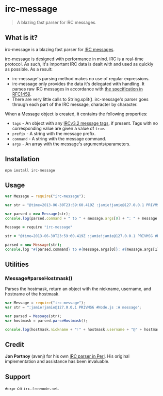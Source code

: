 # irc-message
> A blazing fast parser for IRC messages.

## What is it?

irc-message is a blazing fast parser for [IRC messages](http://tools.ietf.org/html/rfc2812#section-2.3.1). 

irc-message is designed with performance in mind. IRC is a real-time protocol. As such, it's important IRC data is dealt with and used as quickly as possible. As a result:

- irc-message's parsing method makes no use of regular expressions.
- irc-message only provides the data it's delegated with handling. It parses raw IRC messages in accordance with [the specification in RFC1459](http://tools.ietf.org/html/rfc2812#section-2.3.1).
- There are very little calls to String.split(). irc-message's parser goes through each part of the IRC message, character by character.

When a Message object is created, it contains the following properties:

- `tags` - An object with any [IRCv3.2 message tags](http://ircv3.org/specification/message-tags-3.2), if present. Tags with no corresponding value are given a value of `true`.
- `prefix` - A string with the message prefix.
- `command` - A string with the message command.
- `args` - An array with the message's arguments/parameters.

## Installation

`npm install irc-message`

## Usage

```JavaScript
var Message = require("irc-message");

var str = "@time=2013-06-30T23:59:60.419Z :jamie!jamie@127.0.0.1 PRIVMSG #Node.js :Hello! I was just  browsing for Node.js help, found this channel.";

var parsed = new Message(str);
console.log(parsed.command + " to " + message.args[0] + ": " + message.args[1]);
```

```CoffeeScript
Message = require "irc-message"

str = "@time=2013-06-30T23:59:60.419Z :jamie!jamie@127.0.0.1 PRIVMSG #Node.js :Hello! I was just  browsing for Node.js help, found this channel."

parsed = new Message(str);
console.log "#{parsed.command} to #{message.args[0]}: #{message.args[1]}"
```

## Utilities

### Message#parseHostmask()

Parses the hostmask, return an object with the nickname, username, and hostname of the hostmask.

```JavaScript
var Message = require("irc-message");
var str = ":jamie!jamie@127.0.0.1 PRIVMSG #Node.js :A message";

var parsed = Message(str);
var hostmask = parsed.parseHostmask();

console.log(hostmask.nickname + "!" + hostmask.username + "@" + hostmask.hostname);
```

## Credit

**Jon Portnoy** (avenj) for his own [IRC parser in Perl](http://metacpan.org/release/POE-Filter-IRCv3). His original implementation and assistance has been invaluable.

## Support

`#expr` on `irc.freenode.net`.
